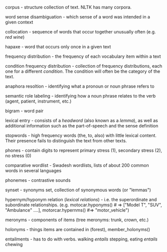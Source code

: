 corpus - structure collection of text. NLTK has many corpora.

word sense disambiguation - which sense of a word was intended in a given context

collocation - sequence of words that occur together unusually often (e.g. *red wine*)

hapaxe - word that occurs only once in a given text

frequency distribution - the frequency of each vocabulary item within a text

condition frequency distribution - collection of frequency distributions, each one for a different *condition*. The condition will often be the category of the text.

anaphora resoltion - identifying what a pronoun or noun phrase refers to

semantic role labeling - identifying how a noun phrase relates to the verb (agent, patient, instrument, etc.)

bigram - word pair

lexical entry - consists of a *headword* (also known as a *lemma*), as well as additional information such as the part-of-speech and the sense definition

stopwords - high frequency words (the, to, also) with little lexical content. Their presence fails to distinguish the text from other texts.

phones - contain digits to represent primary stress (1), secondary stress (2), no stress (0)

comparative wordlist - Swadesh wordlists, lists of about 200 common words in several languages

phonemes - contrastive sounds

synset - synonyms set, collection of synonymous words (or "lemmas")

hypernym/hyponym relation (*lexical relations*) - i.e. the superordinate and subordinate relationships. (e.g. motocar.hyponyms() # => ["Model T", "SUV", "Ambulance" ....], motorcar.hypernms() #=> "motor_vehicle")

meronyms - components of items (tree meronyms: trunk, crown, etc.)

holonyms - things items are contained in (forest), member_holonyms()

entailments - has to do with verbs. walking *entails* stepping, eating *entails* chewing



